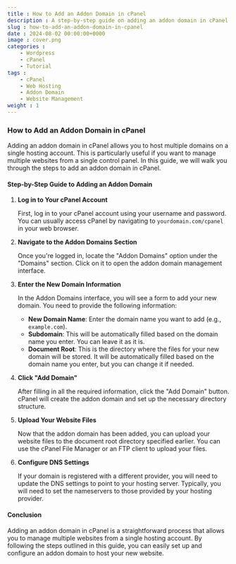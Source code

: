 ```yaml
---
title : How to Add an Addon Domain in cPanel
description : A step-by-step guide on adding an addon domain in cPanel to manage multiple websites from a single hosting account.
slug : how-to-add-an-addon-domain-in-cpanel
date : 2024-08-02 00:00:00+0000
image : cover.png
categories :
    - Wordpress
    - cPanel
    - Tutorial
tags :
    - cPanel
    - Web Hosting
    - Addon Domain
    - Website Management
weight : 1
---
```


### How to Add an Addon Domain in cPanel

Adding an addon domain in cPanel allows you to host multiple domains on a single hosting account. This is particularly useful if you want to manage multiple websites from a single control panel. In this guide, we will walk you through the steps to add an addon domain in cPanel.

#### Step-by-Step Guide to Adding an Addon Domain

1. **Log in to Your cPanel Account**

   First, log in to your cPanel account using your username and password. You can usually access cPanel by navigating to `yourdomain.com/cpanel` in your web browser.

2. **Navigate to the Addon Domains Section**

   Once you're logged in, locate the "Addon Domains" option under the "Domains" section. Click on it to open the addon domain management interface.

3. **Enter the New Domain Information**

   In the Addon Domains interface, you will see a form to add your new domain. You need to provide the following information:

   - **New Domain Name**: Enter the domain name you want to add (e.g., `example.com`).
   - **Subdomain**: This will be automatically filled based on the domain name you enter. You can leave it as it is.
   - **Document Root**: This is the directory where the files for your new domain will be stored. It will be automatically filled based on the domain name you enter, but you can change it if needed.

4. **Click "Add Domain"**

   After filling in all the required information, click the "Add Domain" button. cPanel will create the addon domain and set up the necessary directory structure.

5. **Upload Your Website Files**

   Now that the addon domain has been added, you can upload your website files to the document root directory specified earlier. You can use the cPanel File Manager or an FTP client to upload your files.

6. **Configure DNS Settings**

   If your domain is registered with a different provider, you will need to update the DNS settings to point to your hosting server. Typically, you will need to set the nameservers to those provided by your hosting provider.

#### Conclusion

Adding an addon domain in cPanel is a straightforward process that allows you to manage multiple websites from a single hosting account. By following the steps outlined in this guide, you can easily set up and configure an addon domain to host your new website.


